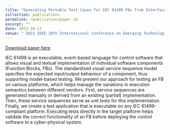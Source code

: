 ```yaml
---
title: "Generating Portable Test Cases for IEC 61499 FBs from Interface Behaviour Specifications"
collection: publications
permalink: /publication/paper_16
excerpt: ""
date: 2023-10-12
venue: " 2023 IEEE 28th International Conference on Emerging Technologies and Factory Automation (ETFA), Sinaia, Romania"
---
```


[Download paper here](http://midhunxavier.github.io/files/paper16.pdf)

IEC 61499 is an executable, event-based language for control software that allows visual and textual implementation of individual software components (Function Blocks, FBs). The standardized visual service sequence model specifies the expected input/output behaviour of a component, thus supporting model-based testing. We present our approach for testing an FB on various platforms, which helps manage the variations in execution semantics between different vendors. First, service sequences are generated manually or derived from an existing (partial) implementation. Then, these service sequences serve as unit tests for this implementation. Finally, we create a test application that is executable on any IEC 61499-compliant platform. Executing tests directly in the target platform helps validate the correct functionality of an FB before deploying the control software to a cyber-physical system.
